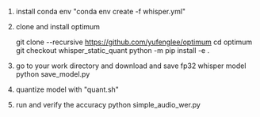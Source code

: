 1. install conda env "conda env create -f whisper.yml"
2. clone and install optimum

    git clone --recursive https://github.com/yufenglee/optimum
    cd optimum
    git checkout whisper_static_quant
    python -m pip install -e .
3. go to your work directory and download and save fp32 whisper model
    python save_model.py
4. quantize model with "quant.sh"
5. run and verify the accuracy
    python simple_audio_wer.py

